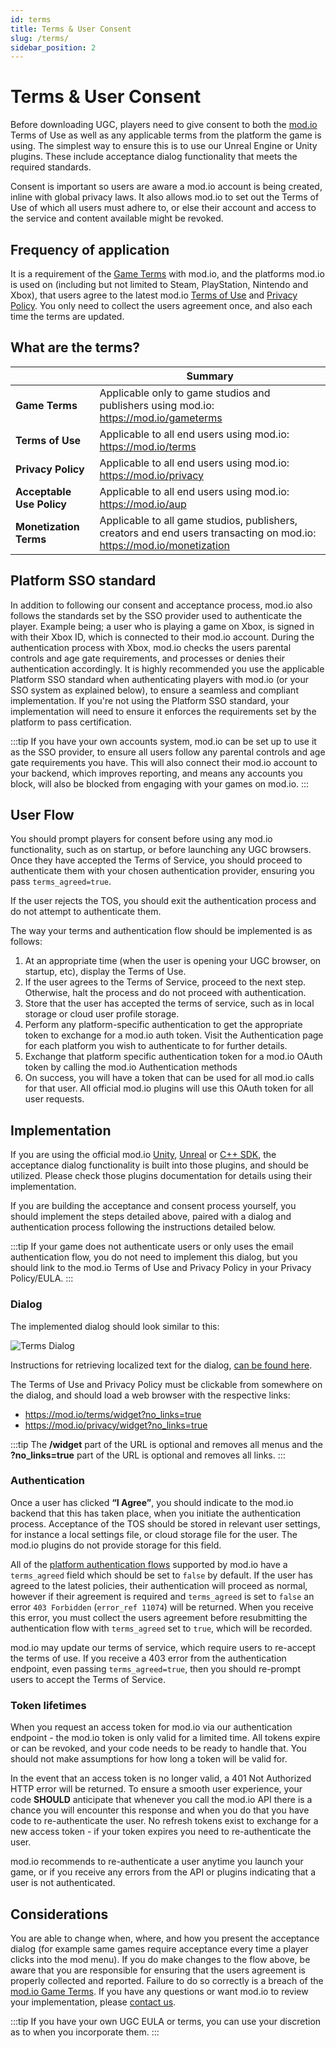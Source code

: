 ```yaml
---
id: terms
title: Terms & User Consent
slug: /terms/
sidebar_position: 2
---
```


# Terms & User Consent

Before downloading UGC, players need to give consent to both the [mod.io](https://mod.io) Terms of Use as well as any applicable terms from the platform the game is using. The simplest way to ensure this is to use our Unreal Engine or Unity plugins. These include acceptance dialog functionality that meets the required standards. 

Consent is important so users are aware a mod.io account is being created, inline with global privacy laws. It also allows mod.io to set out the Terms of Use of which all users must adhere to, or else their account and access to the service and content available might be revoked.

## Frequency of application

It is a requirement of the [Game Terms](https://mod.io/gameterms) with mod.io, and the platforms mod.io is used on (including but not limited to Steam, PlayStation, Nintendo and Xbox), that users agree to the latest mod.io [Terms of Use](https://mod.io/terms) and [Privacy Policy](https://mod.io/privacy). You only need to collect the users agreement once, and also each time the terms are updated.

## What are the terms?

|    | **Summary** |
|----|-------------|
| **Game Terms** | Applicable only to game studios and publishers using mod.io: https://mod.io/gameterms |
| **Terms of Use** | Applicable to all end users using mod.io: https://mod.io/terms |
| **Privacy Policy** | Applicable to all end users using mod.io: https://mod.io/privacy |
| **Acceptable Use Policy** | Applicable to all end users using mod.io: https://mod.io/aup |
| **Monetization Terms** | Applicable to all game studios, publishers, creators and end users transacting on mod.io: https://mod.io/monetization |

## Platform SSO standard

In addition to following our consent and acceptance process, mod.io also follows the standards set by the SSO provider used to authenticate the player. Example being; a user who is playing a game on Xbox, is signed in with their Xbox ID, which is connected to their mod.io account. During the authentication process with Xbox, mod.io checks the users parental controls and age gate requirements, and processes or denies their authentication accordingly. It is highly recommended you use the applicable Platform SSO standard when authenticating players with mod.io (or your SSO system as explained below), to ensure a seamless and compliant implementation. If you're not using the Platform SSO standard, your implementation will need to ensure it enforces the requirements set by the platform to pass certification.

:::tip 
If you have your own accounts system, mod.io can be set up to use it as the SSO provider, to ensure all users follow any parental controls and age gate requirements you have. This will also connect their mod.io account to your backend, which improves reporting, and means any accounts you block, will also be blocked from engaging with your games on mod.io.
:::

## User Flow

You should prompt players for consent before using any mod.io functionality, such as on startup, or before launching any UGC browsers. Once they have accepted the Terms of Service, you should proceed to authenticate them with your chosen authentication provider, ensuring you pass `terms_agreed=true`.

If the user rejects the TOS, you should exit the authentication process and do not attempt to authenticate them.

The way your terms and authentication flow should be implemented is as follows:
1. At an appropriate time (when the user is opening your UGC browser, on startup, etc), display the Terms of Use.
2. If the user agrees to the Terms of Service, proceed to the next step. Otherwise, halt the process and do not proceed with authentication.
3. Store that the user has accepted the terms of service, such as in local storage or cloud user profile storage.
4. Perform any platform-specific authentication to get the appropriate token to exchange for a mod.io auth token. Visit the Authentication page for each platform you wish to authenticate to for further details.
5. Exchange that platform specific authentication token for a mod.io OAuth token by calling the mod.io Authentication methods
6. On success, you will have a token that can be used for all mod.io calls for that user. All official mod.io plugins will use this OAuth token for all user requests.

## Implementation

If you are using the official mod.io [Unity](/unity/), [Unreal](/unreal/) or [C++ SDK](/cppsdk/), the acceptance dialog functionality is built into those plugins, and should be utilized. Please check those plugins documentation for details using their implementation.

If you are building the acceptance and consent process yourself, you should implement the steps detailed above, paired with a dialog and authentication process following the instructions detailed below.

:::tip
If your game does not authenticate users or only uses the email authentication flow, you do not need to implement this dialog, but you should link to the mod.io Terms of Use and Privacy Policy in your Privacy Policy/EULA.
:::

### Dialog

The implemented dialog should look similar to this:

![Terms Dialog](images/terms.png)

Instructions for retrieving localized text for the dialog, [can be found here](https://docs.mod.io/restapiref/#terms).

The Terms of Use and Privacy Policy must be clickable from somewhere on the dialog, and should load a web browser with the respective links:
* https://mod.io/terms/widget?no_links=true
* https://mod.io/privacy/widget?no_links=true

:::tip
The **/widget** part of the URL is optional and removes all menus and the **?no_links=true** part of the URL is optional and removes all links.
:::

### Authentication

Once a user has clicked **“I Agree”**, you should indicate to the mod.io backend that this has taken place, when you initiate the authentication process. Acceptance of the TOS should be stored in relevant user settings, for instance a local settings file, or cloud storage file for the user. The mod.io plugins do not provide storage for this field.

All of the [platform authentication flows](https://docs.mod.io/restapiref/#steam) supported by mod.io have a `terms_agreed` field which should be set to `false` by default. If the user has agreed to the latest policies, their authentication will proceed as normal, however if their agreement is required and `terms_agreed` is set to `false` an error `403 Forbidden` (`error_ref 11074`) will be returned. When you receive this error, you must collect the users agreement before resubmitting the authentication flow with `terms_agreed` set to `true`, which will be recorded.

mod.io may update our terms of service, which require users to re-accept the terms of use. If you receive a 403 error from the authentication endpoint, even passing `terms_agreed=true`, then you should re-prompt users to accept the Terms of Service.

### Token lifetimes

When you request an access token for mod.io via our authentication endpoint - the mod.io token is only valid for a limited time. All tokens expire or can be revoked, and your code needs to be ready to handle that. You should not make assumptions for how long a token will be valid for.

In the event that an access token is no longer valid, a 401 Not Authorized HTTP error will be returned. To ensure a smooth user experience, your code **SHOULD** anticipate that whenever you call the mod.io API there is a chance you will encounter this response and when you do that you have code to re-authenticate the user. No refresh tokens exist to exchange for a new access token - if your token expires you need to re-authenticate the user.

mod.io recommends to re-authenticate a user anytime you launch your game, or if you receive any errors from the API or plugins indicating that a user is not authenticated.

## Considerations

You are able to change when, where, and how you present the acceptance dialog (for example same games require acceptance every time a player clicks into the mod menu). If you do make changes to the flow above, be aware that you are responsible for ensuring that the users agreement is properly collected and reported. Failure to do so correctly is a breach of the [mod.io Game Terms](https://mod.io/gameterms). If you have any questions or want mod.io to review your implementation, please [contact us](mailto:developers@mod.io).

:::tip
If you have your own UGC EULA or terms, you can use your discretion as to when you incorporate them.
:::